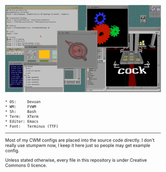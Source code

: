![Screen](images/fvwm/1.png)
-----------------------
	* OS:     Devuan
	* WM:     FVWM 
	* Sh:     Bash
	* Term:   XTerm
	* Editor: Emacs
	* Font:   Terminus (TTF)
-----------------------

Most of my CWM configs are placed into the source code directly. I
don't really use stumpwm now, I keep it here just so people may
get example config.

Unless stated otherwise, every file in this repository is under Creative Commons 0 licence.
